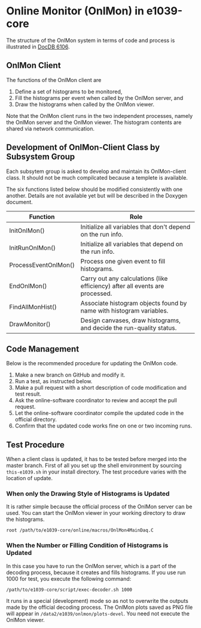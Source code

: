 # Online Monitor (OnlMon) in e1039-core

The structure of the OnlMon system in terms of code and process is illustrated in [DocDB 6106](https://seaquest-docdb.fnal.gov/cgi-bin/private/ShowDocument?docid=6106).

## OnlMon Client

The functions of the OnlMon client are
1. Define a set of histograms to be monitored,
1. Fill the histograms per event when called by the OnlMon server, and
1. Draw the histograms when called by the OnlMon viewer.

Note that the OnlMon client runs in the two independent processes, namely the OnlMon server and the OnlMon viewer.
The histogram contents are shared via network communication.

## Development of OnlMon-Client Class by Subsystem Group

Each subsytem group is asked to develop and maintain its OnlMon-client class.
It should not be much compilcated because a templete is available.

The six functions listed below should be modified consistently with one another.
Details are not available yet but will be described in the Doxygen document.

 | Function             | Role |
 |----------------------|------|
 | InitOnlMon()         | Initialize all variables that don't depend on the run info. |
 | InitRunOnlMon()	| Initialize all variables that depend on the run info.       |
 | ProcessEventOnlMon()	| Process one given event to fill histograms.                 |
 | EndOnlMon()		| Carry out any calculations (like efficiency) after all events are processed. |
 | FindAllMonHist()	| Associate histogram objects found by name with histogram variables.  |
 | DrawMonitor()        | Design canvases, draw histograms, and decide the run-quality status. |

## Code Management

Below is the recommended procedure for updating the OnlMon code.

1. Make a new branch on GitHub and modify it.
1. Run a test, as instructed below.
1. Make a pull request with a short description of code modification and test result.
1. Ask the online-software coordinator to review and accept the pull request.
1. Let the online-software coordinator compile the updated code in the official directory.
1. Confirm that the updated code works fine on one or two incoming runs.

## Test Procedure

When a client class is updated, it has to be tested before merged into the master branch.
First of all you set up the shell environment by sourcing `this-e1039.sh` in your install directory.
The test procedure varies with the location of update.

### When only the Drawing Style of Histograms is Updated

It is rather simple because the official process of the OnlMon server can be used.
You can start the OnlMon viewer in your working directory to draw the histograms.
```
root /path/to/e1039-core/online/macros/OnlMon4MainDaq.C
```

### When the Number or Filling Condition of Histograms is Updated

In this case you have to run the OnlMon server, which is a part of the decoding process,
because it creates and fills histograms.
If you use run 1000 for test, you execute the following command:
```
/path/to/e1039-core/script/exec-decoder.sh 1000
```
It runs in a special (development) mode so as not to overwrite the outputs made by the official decoding process.
The OnlMon plots saved as PNG file will appear in `/data2/e1039/onlmon/plots-devel`.
You need not execute the OnlMon viewer.
